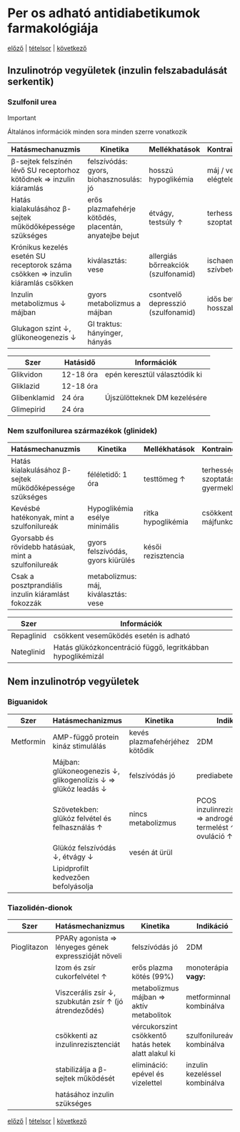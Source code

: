 # Per os adható antidiabetikumok farmakológiája

[előző](20.%20Parenterálisan%20adható%20antidiabetikumok%20farmakológiája.md) | [tételsor](0.%20Hattan%20ea%20kidolgozás%20-%20Németh%20Boldizsár.md) | [következő](22.%20Fekélygátló%20szerek%20farmakológiája.md)

## Inzulinotróp vegyületek (inzulin felszabadulását serkentik)

### Szulfonil urea

> [!IMPORTANT]
> Általános információk minden sora minden szerre vonatkozik

Hatásmechanuzmis | Kinetika | Mellékhatások | Kontraindikációk
--- | --- | --- | ---
β-sejtek felszínén lévő SU receptorhoz kötődnek ⇒ inzulin kiáramlás | felszívódás: gyors, biohasznosulás: jó | hosszú hypoglikémia | máj / vese elégtelenség
Hatás kialakulásához β-sejtek működőképessége szükséges | erős plazmafehérje kötődés, placentán, anyatejbe bejut | étvágy, testsúly ↑ | terhesség, szoptatás
Krónikus kezelés esetén SU receptorok száma csökken ⇒ inzulin kiáramlás csökken | kiválasztás: vese | allergiás bőrreakciók (szulfonamid) | ischaemiás szívbetegség
Inzulin metabolizmus ↓ májban | gyors metabolizmus a májban | csontvelő depresszió (szulfonamid) | idős betegeknél hosszabb hatás
Glukagon szint ↓, glükoneogenezis ↓ | GI traktus: hányinger, hányás

Szer | Hatásidő | Információk
--- | --- | ---
Glikvidon | 12-18 óra | epén keresztül választódik ki
Gliklazid | 12-18 óra
Glibenklamid | 24 óra | Újszülötteknek DM kezelésére
Glimepirid | 24 óra

### Nem szulfonilurea származékok (glinidek)

Hatásmechanuzmis | Kinetika | Mellékhatások | Kontraindikációk
--- | --- | --- | ---
Hatás kialakulásához β-sejtek működőképessége szükséges | féléletidő: 1 óra | testtömeg ↑ | terhesség, szoptatás, gyermekkor
Kevésbé hatékonyak, mint a szulfonilureák | Hypoglikémia esélye minimális | ritka hypoglikémia | csökkent májfunkció
Gyorsabb és rövidebb hatásúak, mint a szulfonilureák | gyors felszívódás, gyors kiürülés | késői rezisztencia
Csak a posztprandiális inzulin kiáramlást fokozzák | metabolizmus: máj, kiválasztás: vese

Szer | Információk
--- | ---
Repaglinid | csökkent veseműködés esetén is adható
Nateglinid | Hatás glükózkoncentráció függő, legritkábban hypoglikémizál

## Nem inzulinotróp vegyületek

### Biguanidok

Szer | Hatásmechanizmus | Kinetika | Indikáció | Mellékhatások | Kontraindikációk
--- | --- | --- | --- | --- | ---
Metformin | AMP-függő protein kináz stimulálás | kevés plazmafehérjéhez kötődik | 2DM | fémes szájíz, étvágy ↓ | máj / vese elégtelenség
|| Májban: glükoneogenezis ↓, glikogenolízis ↓ ⇒ glükóz leadás ↓ | felszívódás jó | prediabetes | GI panaszok, hasmenés, hányinger, hányás | terhesség, szoptatás
|| Szövetekben: glükóz felvétel és felhasználás ↑ | nincs metabolizmus | PCOS inzulinrezisztenciával ⇒ androgén termelést ↑ ⇒ ovuláció ↑ | tejsavas acidózis | tüdő / szív-elégtelenség (tejsavas acidózis)
|| Glükóz felszívódás ↓, étvágy ↓ | vesén át ürül
|| Lipidprofilt kedvezően befolyásolja

### Tiazolidén-dionok

Szer | Hatásmechanizmus | Kinetika | Indikáció | Mellékhatások | Kontraindikációk
--- | --- | --- | --- | --- | ---
Pioglitazon | PPARγ agonista ⇒ lényeges gének expresszióját növeli | felszívódás jó | 2DM | testsúly ↑ | szívelégtelenség
|| Izom és zsír cukorfelvétel ↑ | erős plazma kötés (99%) | monoterápia **vagy:** | folyadékretenció | terhesség, szoptatás
|| Viszcerális zsír ↓, szubkután zsír ↑ (jó átrendeződés) | metabolizmus májban ⇒ aktív metabolitok | metforminnal kombinálva | anémia, csonttörés | idős betegek
|| csökkenti az inzulinrezisztenciát | vércukorszint csökkentő hatás hetek alatt alakul ki | szulfonilureával kombinálva | hugyhólyag rák | hugyhólyag rák
|| stabilizálja a β-sejtek működését | elimináció: epével és vizelettel | inzulin kezeléssel kombinálva
|| hatásához inzulin szükséges

[előző](20.%20Parenterálisan%20adható%20antidiabetikumok%20farmakológiája.md) | [tételsor](0.%20Hattan%20ea%20kidolgozás%20-%20Németh%20Boldizsár.md) | [következő](22.%20Fekélygátló%20szerek%20farmakológiája.md)
